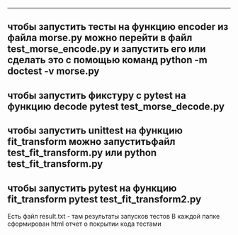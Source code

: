 -----------
чтобы запустить тесты на функцию encoder из файла morse.py
можно перейти в файл test_morse_encode.py и запустить его
или сделать это с помощью команд python -m doctest -v morse.py
-----------
чтобы запустить фикстуру с pytest на функцию decode 
pytest test_morse_decode.py
-----------
чтобы запустить unittest на функцию fit_transform
можно запуститьфайл test_fit_transform.py
или python test_fit_transform.py  
----------
чтобы запустить pytest на функцию fit_transform
pytest test_fit_transform2.py
----------

Есть файл result.txt - там результаты запусков тестов
В каждой папке сформирован html отчет о покрытии кода тестами